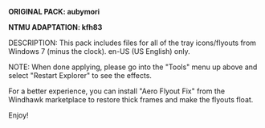 **ORIGINAL PACK: aubymori**

**NTMU ADAPTATION: kfh83**

DESCRIPTION: This pack includes files for all of the tray icons/flyouts from Windows 7 (minus the clock). en-US (US English) only.

NOTE: When done applying, please go into the "Tools" menu up above and select "Restart Explorer" to see the effects.

For a better experience, you can install "Aero Flyout Fix" from the Windhawk marketplace to restore thick frames and make the flyouts float.

Enjoy!